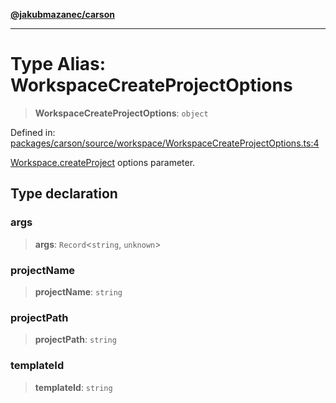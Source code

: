 [**@jakubmazanec/carson**](../README.md)

---

# Type Alias: WorkspaceCreateProjectOptions

> **WorkspaceCreateProjectOptions**: `object`

Defined in:
[packages/carson/source/workspace/WorkspaceCreateProjectOptions.ts:4](https://github.com/jakubmazanec/tools/blob/f779e75b9ef98389e12e52575295bd1ef364daca/packages/carson/source/workspace/WorkspaceCreateProjectOptions.ts#L4)

[Workspace.createProject](../classes/Workspace.md#createproject) options parameter.

## Type declaration

### args

> **args**: `Record`\<`string`, `unknown`\>

### projectName

> **projectName**: `string`

### projectPath

> **projectPath**: `string`

### templateId

> **templateId**: `string`
